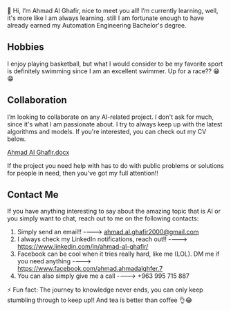 👋 Hi, I’m Ahmad Al Ghafir, nice to meet you all! I’m currently learning, well, it's more like I am always learning.
still I am fortunate enough to have already earned my Automation Engineering Bachelor's degree. 

## Hobbies
I enjoy playing basketball, but what I would consider to be my favorite sport is definitely swimming since I am an excellent swimmer. Up for a race?? 😁😁

## Collaboration
I’m looking to collaborate on any AI-related project. I don't ask for much, since it's what I am passionate about.
I try to always keep up with the latest algorithms and models. If you're interested, you can check out my CV below. 

[Ahmad Al Ghafir.docx](https://github.com/ghafir2000/ghafir2000/files/15300077/Ahmad.Al.Ghafir.docx)

If the project you need help with has to do with public problems or solutions for people in need, then you've got my full attention!!

## Contact Me
If you have anything interesting to say about the amazing topic that is AI or you simply want to chat, reach out to me on the following contacts:
1. Simply send an email!!  ----> ahmad.al.ghafir2000@gmail.com
2. I always check my LinkedIn notifications, reach out!! ----> https://www.linkedin.com/in/ahmad-al-ghafir/
3. Facebook can be cool when it tries really hard, like me (LOL).
    DM me if you need anything ----> https://www.facebook.com/ahmad.ahmadalghfer.7
4. You can also simply give me a call ----> +963 995 715 887

⚡ Fun fact: The journey to knowledge never ends, you can only keep stumbling through to keep up!! And tea is better than coffee 👌😂
